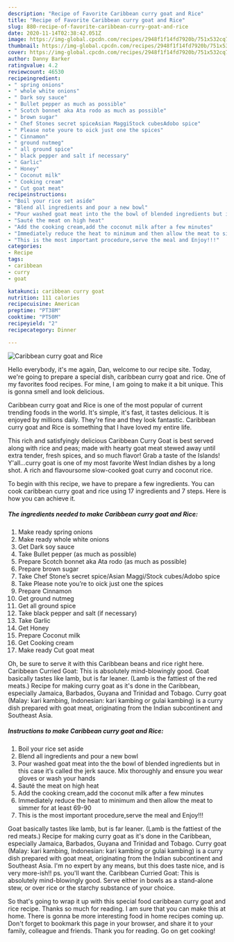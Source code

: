 ```yaml
---
description: "Recipe of Favorite Caribbean curry goat and Rice"
title: "Recipe of Favorite Caribbean curry goat and Rice"
slug: 880-recipe-of-favorite-caribbean-curry-goat-and-rice
date: 2020-11-14T02:38:42.051Z
image: https://img-global.cpcdn.com/recipes/2948f1f14fd7920b/751x532cq70/caribbean-curry-goat-and-rice-recipe-main-photo.jpg
thumbnail: https://img-global.cpcdn.com/recipes/2948f1f14fd7920b/751x532cq70/caribbean-curry-goat-and-rice-recipe-main-photo.jpg
cover: https://img-global.cpcdn.com/recipes/2948f1f14fd7920b/751x532cq70/caribbean-curry-goat-and-rice-recipe-main-photo.jpg
author: Danny Barker
ratingvalue: 4.2
reviewcount: 46530
recipeingredient:
- " spring onions"
- " whole white onions"
- " Dark soy sauce"
- " Bullet pepper as much as possible"
- " Scotch bonnet aka Ata rodo as much as possible"
- " brown sugar"
- " Chef Stones secret spiceAsian MaggiStock cubesAdobo spice"
- " Please note youre to oick just one the spices"
- " Cinnamon"
- " ground nutmeg"
- " all ground spice"
- " black pepper and salt if necessary"
- " Garlic"
- " Honey"
- " Coconut milk"
- " Cooking cream"
- " Cut goat meat"
recipeinstructions:
- "Boil your rice set aside"
- "Blend all ingredients and pour a new bowl"
- "Pour washed goat meat into the the bowl of blended ingredients but in this case it’s called the jerk sauce. Mix thoroughly and ensure you wear gloves or wash your hands"
- "Sauté the meat on high heat"
- "Add the cooking cream,add the coconut milk after a few minutes"
- "Immediately reduce the heat to minimum and then allow the meat to simmer for at least 69-90"
- "This is the most important procedure,serve the meal and Enjoy!!!"
categories:
- Recipe
tags:
- caribbean
- curry
- goat

katakunci: caribbean curry goat 
nutrition: 111 calories
recipecuisine: American
preptime: "PT38M"
cooktime: "PT50M"
recipeyield: "2"
recipecategory: Dinner

---
```



![Caribbean curry goat and Rice](https://img-global.cpcdn.com/recipes/2948f1f14fd7920b/751x532cq70/caribbean-curry-goat-and-rice-recipe-main-photo.jpg)

Hello everybody, it's me again, Dan, welcome to our recipe site. Today, we're going to prepare a special dish, caribbean curry goat and rice. One of my favorites food recipes. For mine, I am going to make it a bit unique. This is gonna smell and look delicious.

Caribbean curry goat and Rice is one of the most popular of current trending foods in the world. It's simple, it's fast, it tastes delicious. It is enjoyed by millions daily. They're fine and they look fantastic. Caribbean curry goat and Rice is something that I have loved my entire life.

This rich and satisfyingly delicious Caribbean Curry Goat is best served along with rice and peas; made with hearty goat meat stewed away until extra tender, fresh spices, and so much flavor! Grab a taste of the Islands! Y&#39;all…curry goat is one of my most favorite West Indian dishes by a long shot. A rich and flavoursome slow-cooked goat curry and coconut rice.


To begin with this recipe, we have to prepare a few ingredients. You can cook caribbean curry goat and rice using 17 ingredients and 7 steps. Here is how you can achieve it.

<!--inarticleads1-->

##### The ingredients needed to make Caribbean curry goat and Rice:

1. Make ready  spring onions
1. Make ready  whole white onions
1. Get  Dark soy sauce
1. Take  Bullet pepper (as much as possible)
1. Prepare  Scotch bonnet aka Ata rodo (as much as possible)
1. Prepare  brown sugar
1. Take  Chef Stone’s secret spice/Asian Maggi/Stock cubes/Adobo spice
1. Take  Please note you’re to oick just one the spices
1. Prepare  Cinnamon
1. Get  ground nutmeg
1. Get  all ground spice
1. Take  black pepper and salt (if necessary)
1. Take  Garlic
1. Get  Honey
1. Prepare  Coconut milk
1. Get  Cooking cream
1. Make ready  Cut goat meat


Oh, be sure to serve it with this Caribbean beans and rice right here. Caribbean Curried Goat: This is absolutely mind-blowingly good. Goat basically tastes like lamb, but is far leaner. (Lamb is the fattiest of the red meats.) Recipe for making curry goat as it&#39;s done in the Caribbean, especially Jamaica, Barbados, Guyana and Trinidad and Tobago. Curry goat (Malay: kari kambing, Indonesian: kari kambing or gulai kambing) is a curry dish prepared with goat meat, originating from the Indian subcontinent and Southeast Asia. 

<!--inarticleads2-->

##### Instructions to make Caribbean curry goat and Rice:

1. Boil your rice set aside
1. Blend all ingredients and pour a new bowl
1. Pour washed goat meat into the the bowl of blended ingredients but in this case it’s called the jerk sauce. Mix thoroughly and ensure you wear gloves or wash your hands
1. Sauté the meat on high heat
1. Add the cooking cream,add the coconut milk after a few minutes
1. Immediately reduce the heat to minimum and then allow the meat to simmer for at least 69-90
1. This is the most important procedure,serve the meal and Enjoy!!!


Goat basically tastes like lamb, but is far leaner. (Lamb is the fattiest of the red meats.) Recipe for making curry goat as it&#39;s done in the Caribbean, especially Jamaica, Barbados, Guyana and Trinidad and Tobago. Curry goat (Malay: kari kambing, Indonesian: kari kambing or gulai kambing) is a curry dish prepared with goat meat, originating from the Indian subcontinent and Southeast Asia. I&#39;m no expert by any means, but this does taste nice, and is very more-ish!! ps. you&#39;ll want the. Caribbean Curried Goat: This is absolutely mind-blowingly good. Serve either in bowls as a stand-alone stew, or over rice or the starchy substance of your choice. 

So that's going to wrap it up with this special food caribbean curry goat and rice recipe. Thanks so much for reading. I am sure that you can make this at home. There is gonna be more interesting food in home recipes coming up. Don't forget to bookmark this page in your browser, and share it to your family, colleague and friends. Thank you for reading. Go on get cooking!
